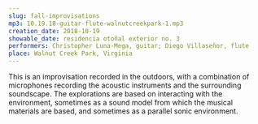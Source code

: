 ```yaml
---
slug: fall-improvisations
mp3: 10.19.18-guitar-flute-walnutcreekpark-1.mp3
creation_date: 2018-10-19
showable_date: residencia otoñal exterior no. 3
performers: Christopher Luna-Mega, guitar; Diego Villaseñor, flute
place: Walnut Creek Park, Virginia
---
```


This is an improvisation recorded in the outdoors, with a combination of microphones recording the acoustic instruments and the surrounding soundscape. The explorations are based on interacting with the environment, sometimes as a sound model from which the musical materials are based, and sometimes as a parallel sonic environment.